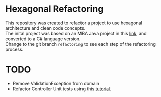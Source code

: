 # Hexagonal Refactoring
This repository was created to refactor a project to use hexagonal architecture and clean code concepts.  
The inital project was based on an MBA Java project in this [link](https://github.com/devfullcycle/MBA-hexagonal-architecture), and converted to a C# language version.  
Change to the git branch `refactoring` to see each step of the refactoring process.

# TODO
- Remove ValidationException from domain
- Refactor Controller Unit tests using this [tutorial](https://learn.microsoft.com/en-us/aspnet/core/mvc/controllers/testing?view=aspnetcore-8.0).
